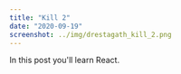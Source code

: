 ```yaml
---
title: "Kill 2"
date: "2020-09-19"
screenshot: ../img/drestagath_kill_2.png
---
```


In this post you'll learn React.
